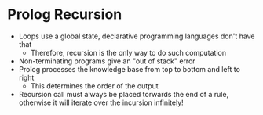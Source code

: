 # Prolog Recursion
- Loops use a global state, declarative programming languages don't have that
    - Therefore, recursion is the only way to do such computation
- Non-terminating programs give an "out of stack" error
- Prolog processes the knowledge base from top to bottom and left to right
    - This determines the order of the output
- Recursion call must always be placed torwards the end of a rule, otherwise it will iterate over the incursion infinitely!

